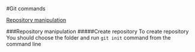 #Git commands

[Repository manipulation](###Repository_manipulation)

###Repository manipulation
#####Create repository
To create repository You should choose the folder and run `git init` command from the command line
